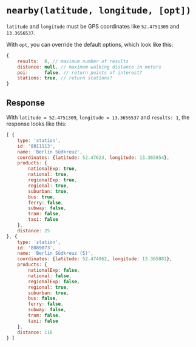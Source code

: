 # `nearby(latitude, longitude, [opt])`

`latitude` and `longitude` must be GPS coordinates like `52.4751309` and `13.3656537`.

With `opt`, you can override the default options, which look like this:

```js
{
	results:  8, // maximum number of results
	distance: null, // maximum walking distance in meters
	poi:      false, // return points of interest?
	stations: true, // return stations?
}
```

## Response

With `latitude = 52.4751309`, `longitude = 13.3656537` and `results: 1`, the response looks like this:

```js
[ {
	type: 'station',
	id: '8011113',
	name: 'Berlin Südkreuz',
	coordinates: {latitude: 52.47623, longitude: 13.365854},
	products: {
		nationalExp: true,
		national: true,
		regionalExp: true,
		regional: true,
		suburban: true,
		bus: true,
		ferry: false,
		subway: false,
		tram: false,
		taxi: false
	},
	distance: 25
}, {
	type: 'station',
	id: '8089073',
	name: 'Berlin Südkreuz (S)',
	coordinates: {latitude: 52.474962, longitude: 13.365881},
	products: {
		nationalExp: false,
		national: false,
		regionalExp: false,
		regional: true,
		suburban: true,
		bus: false,
		ferry: false,
		subway: false,
		tram: false,
		taxi: false
	},
	distance: 116
} ]
```
